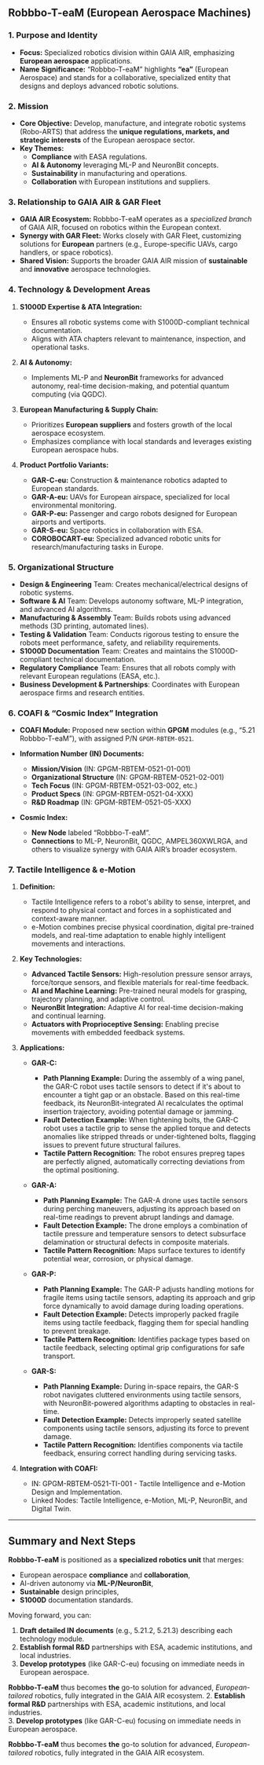 ## **Robbbo-T-eaM (European Aerospace Machines)**

### **1. Purpose and Identity**

- **Focus:** Specialized robotics division within GAIA AIR, emphasizing **European aerospace** applications.
- **Name Significance:** “Robbbo-T-eaM” highlights **“ea”** (European Aerospace) and stands for a collaborative, specialized entity that designs and deploys advanced robotic solutions.

### **2. Mission**

- **Core Objective:** Develop, manufacture, and integrate robotic systems (Robo-ARTS) that address the **unique regulations, markets, and strategic interests** of the European aerospace sector.
- **Key Themes:**
  - **Compliance** with EASA regulations.
  - **AI & Autonomy** leveraging ML-P and NeuronBit concepts.
  - **Sustainability** in manufacturing and operations.
  - **Collaboration** with European institutions and suppliers.

### **3. Relationship to GAIA AIR & GAR Fleet**

- **GAIA AIR Ecosystem:** Robbbo-T-eaM operates as a *specialized branch* of GAIA AIR, focused on robotics within the European context.
- **Synergy with GAR Fleet:** Works closely with GAR Fleet, customizing solutions for **European** partners (e.g., Europe-specific UAVs, cargo handlers, or space robotics).
- **Shared Vision:** Supports the broader GAIA AIR mission of **sustainable** and **innovative** aerospace technologies.

### **4. Technology & Development Areas**

1. **S1000D Expertise & ATA Integration:**

   - Ensures all robotic systems come with S1000D-compliant technical documentation.
   - Aligns with ATA chapters relevant to maintenance, inspection, and operational tasks.

2. **AI & Autonomy:**

   - Implements ML-P and **NeuronBit** frameworks for advanced autonomy, real-time decision-making, and potential quantum computing (via QGDC).

3. **European Manufacturing & Supply Chain:**

   - Prioritizes **European suppliers** and fosters growth of the local aerospace ecosystem.
   - Emphasizes compliance with local standards and leverages existing European aerospace hubs.

4. **Product Portfolio Variants:**

   - **GAR-C-eu:** Construction & maintenance robotics adapted to European standards.
   - **GAR-A-eu:** UAVs for European airspace, specialized for local environmental monitoring.
   - **GAR-P-eu:** Passenger and cargo robots designed for European airports and vertiports.
   - **GAR-S-eu:** Space robotics in collaboration with ESA.
   - **COROBOCART-eu:** Specialized advanced robotic units for research/manufacturing tasks in Europe.

### **5. Organizational Structure**

- **Design & Engineering** Team: Creates mechanical/electrical designs of robotic systems.
- **Software & AI** Team: Develops autonomy software, ML-P integration, and advanced AI algorithms.
- **Manufacturing & Assembly** Team: Builds robots using advanced methods (3D printing, automated lines).
- **Testing & Validation** Team: Conducts rigorous testing to ensure the robots meet performance, safety, and reliability requirements.
- **S1000D Documentation** Team: Creates and maintains the S1000D-compliant technical documentation.
- **Regulatory Compliance** Team: Ensures that all robots comply with relevant European regulations (EASA, etc.).
- **Business Development & Partnerships**: Coordinates with European aerospace firms and research entities.

### **6. COAFI & “Cosmic Index” Integration**

- **COAFI Module:** Proposed new section within **GPGM** modules (e.g., “5.21 Robbbo-T-eaM”), with assigned P/N `GPGM-RBTEM-0521`.

- **Information Number (IN) Documents:**

  - **Mission/Vision** (IN: GPGM-RBTEM-0521-01-001)
  - **Organizational Structure** (IN: GPGM-RBTEM-0521-02-001)
  - **Tech Focus** (IN: GPGM-RBTEM-0521-03-002, etc.)
  - **Product Specs** (IN: GPGM-RBTEM-0521-04-XXX)
  - **R&D Roadmap** (IN: GPGM-RBTEM-0521-05-XXX)

- **Cosmic Index:**

  - **New Node** labeled “Robbbo-T-eaM”.
  - **Connections** to ML-P, NeuronBit, QGDC, AMPEL360XWLRGA, and others to visualize synergy with GAIA AIR’s broader ecosystem.

### **7. Tactile Intelligence & e-Motion**

1. **Definition:**

   - Tactile Intelligence refers to a robot's ability to sense, interpret, and respond to physical contact and forces in a sophisticated and context-aware manner.
   - e-Motion combines precise physical coordination, digital pre-trained models, and real-time adaptation to enable highly intelligent movements and interactions.

2. **Key Technologies:**

   - **Advanced Tactile Sensors:** High-resolution pressure sensor arrays, force/torque sensors, and flexible materials for real-time feedback.
   - **AI and Machine Learning:** Pre-trained neural models for grasping, trajectory planning, and adaptive control.
   - **NeuronBit Integration:** Adaptive AI for real-time decision-making and continual learning.
   - **Actuators with Proprioceptive Sensing:** Enabling precise movements with embedded feedback systems.

3. **Applications:**

   - **GAR-C:**
     - **Path Planning Example:** During the assembly of a wing panel, the GAR-C robot uses tactile sensors to detect if it's about to encounter a tight gap or an obstacle. Based on this real-time feedback, its NeuronBit-integrated AI recalculates the optimal insertion trajectory, avoiding potential damage or jamming.
     - **Fault Detection Example:** When tightening bolts, the GAR-C robot uses a tactile grip to sense the applied torque and detects anomalies like stripped threads or under-tightened bolts, flagging issues to prevent future structural failures.
     - **Tactile Pattern Recognition:** The robot ensures prepreg tapes are perfectly aligned, automatically correcting deviations from the optimal positioning.

   - **GAR-A:**
     - **Path Planning Example:** The GAR-A drone uses tactile sensors during perching maneuvers, adjusting its approach based on real-time readings to prevent abrupt landings and damage.
     - **Fault Detection Example:** The drone employs a combination of tactile pressure and temperature sensors to detect subsurface delamination or structural defects in composite materials.
     - **Tactile Pattern Recognition:** Maps surface textures to identify potential wear, corrosion, or physical damage.

   - **GAR-P:**
     - **Path Planning Example:** The GAR-P adjusts handling motions for fragile items using tactile sensors, adapting its approach and grip force dynamically to avoid damage during loading operations.
     - **Fault Detection Example:** Detects improperly packed fragile items using tactile feedback, flagging them for special handling to prevent breakage.
     - **Tactile Pattern Recognition:** Identifies package types based on tactile feedback, selecting optimal grip configurations for safe transport.

   - **GAR-S:**
     - **Path Planning Example:** During in-space repairs, the GAR-S robot navigates cluttered environments using tactile sensors, with NeuronBit-powered algorithms adapting to obstacles in real-time.
     - **Fault Detection Example:** Detects improperly seated satellite components using tactile sensors, adjusting its force to prevent damage.
     - **Tactile Pattern Recognition:** Identifies components via tactile feedback, ensuring correct handling during servicing tasks.

4. **Integration with COAFI:**

   - IN: GPGM-RBTEM-0521-TI-001 - Tactile Intelligence and e-Motion Design and Implementation.
   - Linked Nodes: Tactile Intelligence, e-Motion, ML-P, NeuronBit, and Digital Twin.

---

## **Summary and Next Steps**

**Robbbo-T-eaM** is positioned as a **specialized robotics unit** that merges:

- European aerospace **compliance** and **collaboration**,
- AI-driven autonomy via **ML-P/NeuronBit**,
- **Sustainable** design principles,
- **S1000D** documentation standards.

Moving forward, you can:

1. **Draft detailed IN documents** (e.g., 5.21.2, 5.21.3) describing each technology module.
2. **Establish formal R&D** partnerships with ESA, academic institutions, and local industries.
3. **Develop prototypes** (like GAR-C-eu) focusing on immediate needs in European aerospace.

**Robbbo-T-eaM** thus becomes **the** go-to solution for advanced, *European-tailored* robotics, fully integrated in the GAIA AIR ecosystem.
2. **Establish formal R&D** partnerships with ESA, academic institutions, and local industries.  
3. **Develop prototypes** (like GAR-C-eu) focusing on immediate needs in European aerospace.  

**Robbbo-T-eaM** thus becomes **the** go-to solution for advanced, *European-tailored* robotics, fully integrated in the GAIA AIR ecosystem.

